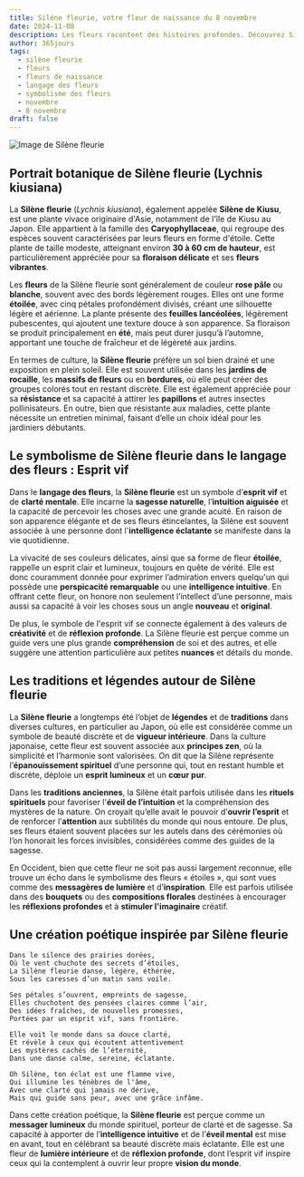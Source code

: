 ```yaml
---
title: Silène fleurie, votre fleur de naissance du 8 novembre
date: 2024-11-08
description: Les fleurs racontent des histoires profondes. Découvrez Silène fleurie, votre fleur de naissance du 8 novembre, ses symboles et récits fascinants. Plongez dans sa signification et son langage unique dans l'art floral.
author: 365jours
tags:
  - silène fleurie
  - fleurs
  - fleurs de naissance
  - langage des fleurs
  - symbolisme des fleurs
  - novembre
  - 8 novembre
draft: false
---
```


![Image de Silène fleurie](https://cdn.pixabay.com/photo/2017/05/30/23/00/flower-2358507_960_720.jpg#center)


## Portrait botanique de Silène fleurie (Lychnis kiusiana)

La **Silène fleurie** (_Lychnis kiusiana_), également appelée **Silène de Kiusu**, est une plante vivace originaire d'Asie, notamment de l'île de Kiusu au Japon. Elle appartient à la famille des **Caryophyllaceae**, qui regroupe des espèces souvent caractérisées par leurs fleurs en forme d'étoile. Cette plante de taille modeste, atteignant environ **30 à 60 cm de hauteur**, est particulièrement appréciée pour sa **floraison délicate** et ses **fleurs vibrantes**.

Les **fleurs** de la Silène fleurie sont généralement de couleur **rose pâle** ou **blanche**, souvent avec des bords légèrement rouges. Elles ont une forme **étoilée**, avec cinq pétales profondément divisés, créant une silhouette légère et aérienne. La plante présente des **feuilles lancéolées**, légèrement pubescentes, qui ajoutent une texture douce à son apparence. Sa floraison se produit principalement en **été**, mais peut durer jusqu’à l’automne, apportant une touche de fraîcheur et de légèreté aux jardins.

En termes de culture, la **Silène fleurie** préfère un sol bien drainé et une exposition en plein soleil. Elle est souvent utilisée dans les **jardins de rocaille**, les **massifs de fleurs** ou en **bordures**, où elle peut créer des groupes colorés tout en restant discrète. Elle est également appréciée pour sa **résistance** et sa capacité à attirer les **papillons** et autres insectes pollinisateurs. En outre, bien que résistante aux maladies, cette plante nécessite un entretien minimal, faisant d’elle un choix idéal pour les jardiniers débutants.

## Le symbolisme de Silène fleurie dans le langage des fleurs : Esprit vif

Dans le **langage des fleurs**, la **Silène fleurie** est un symbole d’**esprit vif** et de **clarté mentale**. Elle incarne la **sagesse naturelle**, l’**intuition aiguisée** et la capacité de percevoir les choses avec une grande acuité. En raison de son apparence élégante et de ses fleurs étincelantes, la Silène est souvent associée à une personne dont l'**intelligence éclatante** se manifeste dans la vie quotidienne.

La vivacité de ses couleurs délicates, ainsi que sa forme de fleur **étoilée**, rappelle un esprit clair et lumineux, toujours en quête de vérité. Elle est donc couramment donnée pour exprimer l’admiration envers quelqu'un qui possède une **perspicacité remarquable** ou une **intelligence intuitive**. En offrant cette fleur, on honore non seulement l’intellect d’une personne, mais aussi sa capacité à voir les choses sous un angle **nouveau** et **original**.

De plus, le symbole de l'esprit vif se connecte également à des valeurs de **créativité** et de **réflexion profonde**. La Silène fleurie est perçue comme un guide vers une plus grande **compréhension** de soi et des autres, et elle suggère une attention particulière aux petites **nuances** et détails du monde.

## Les traditions et légendes autour de Silène fleurie

La **Silène fleurie** a longtemps été l’objet de **légendes** et de **traditions** dans diverses cultures, en particulier au Japon, où elle est considérée comme un symbole de beauté discrète et de **vigueur intérieure**. Dans la culture japonaise, cette fleur est souvent associée aux **principes zen**, où la simplicité et l’harmonie sont valorisées. On dit que la Silène représente l’**épanouissement spirituel** d’une personne qui, tout en restant humble et discrète, déploie un **esprit lumineux** et un **cœur pur**.

Dans les **traditions anciennes**, la Silène était parfois utilisée dans les **rituels spirituels** pour favoriser l'**éveil de l’intuition** et la compréhension des mystères de la nature. On croyait qu’elle avait le pouvoir d’**ouvrir l’esprit** et de renforcer l’**attention** aux subtilités du monde qui nous entoure. De plus, ses fleurs étaient souvent placées sur les autels dans des cérémonies où l’on honorait les forces invisibles, considérées comme des guides de la sagesse.

En Occident, bien que cette fleur ne soit pas aussi largement reconnue, elle trouve un écho dans le symbolisme des fleurs « étoiles », qui sont vues comme des **messagères de lumière** et d’**inspiration**. Elle est parfois utilisée dans des **bouquets** ou des **compositions florales** destinées à encourager les **réflexions profondes** et à **stimuler l'imaginaire** créatif.

## Une création poétique inspirée par Silène fleurie

```
Dans le silence des prairies dorées,
Où le vent chuchote des secrets d’étoiles,
La Silène fleurie danse, légère, éthérée,
Sous les caresses d’un matin sans voile.

Ses pétales s’ouvrent, empreints de sagesse,
Elles chuchotent des pensées claires comme l’air,
Des idées fraîches, de nouvelles promesses,
Portées par un esprit vif, sans frontière.

Elle voit le monde dans sa douce clarté,
Et révèle à ceux qui écoutent attentivement
Les mystères cachés de l’éternité,
Dans une danse calme, sereine, éclatante.

Oh Silène, ton éclat est une flamme vive,
Qui illumine les ténèbres de l'âme,
Avec une clarté qui jamais ne dérive,
Mais qui guide sans peur, avec une grâce infâme.
```

Dans cette création poétique, la **Silène fleurie** est perçue comme un **messager lumineux** du monde spirituel, porteur de clarté et de sagesse. Sa capacité à apporter de l’**intelligence intuitive** et de l’**éveil mental** est mise en avant, tout en célébrant sa beauté discrète mais éclatante. Elle est une fleur de **lumière intérieure** et de **réflexion profonde**, dont l’esprit vif inspire ceux qui la contemplent à ouvrir leur propre **vision du monde**.


